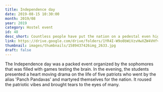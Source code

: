 ```yaml
---
title: Independence day
date: 2019-08-15 10:30:00
month: 2019/08
year: 2019
category: Hostel event
id: 48
desc_short: Countless people have put the nation on a pedestal even higher than their own lives. The Independence day is an alarm to remind us of our nation's innumerable & very often, unsung Heroes.  
link: https://drive.google.com/drive/folders/1YR4I-W9o0bWiVzvHwXZW4VHfvgftqnbJ
thumbnail: images/thumbnails/1589437426img_2633.jpg
draft: false
---
```


The Independence day was a packed event organized by the sophomores that was filled with games  testing the brain. In the evening, the students presented a heart moving drama on the life of five patriots who went by the alias 'Panch Pandavas' and martyred themselves for the nation. It roused the patriotic vibes and brought tears to the eyes of many.